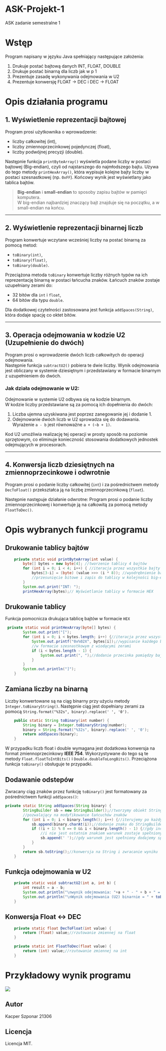 # ASK-Projekt-1
ASK zadanie semestralne 1 
# Wstęp
Program napisany w języku Java spełniający następujące założenia:
  1.	Drukuje postać bajtową danych INT, FLOAT, DOUBLE
  2.	Drukuje postać binarną dla liczb jak w p 1
  3.	Prezentuje zasadę wykonywania odejmowania w U2
  4.	Prezentuje konwersję FLOAT -> DEC i DEC -> FLOAT

# Opis działania programu

## 1. Wyświetlenie reprezentacji bajtowej

Program prosi użytkownika o wprowadzenie:
- liczby całkowitej (int),
- liczby zmiennoprzecinkowej pojedynczej (float),
- liczby podwójnej precyzji (double).

Następnie funkcja `printByteArray()` wyświetla podane liczby w postaci bajtowej (Big-endian), czyli od najstarszego do najmłodszego bajtu. Używa do tego metody `printHexArray()`, która wypisuje kolejne bajty liczby w postaci szesnastkowej (np. `0xFF`). Końcowy wynik jest wyświetlany jako tablica bajtów.

> **Big-endian** i **small-endian** to sposoby zapisu bajtów w pamięci komputera.  
W big-endian najbardziej znaczący bajt znajduje się na początku, a w small-endian na końcu.

---

## 2. Wyświetlenie reprezentacji binarnej liczb

Program konwertuje wczytane wcześniej liczby na postać binarną za pomocą metod:
- `toBinary(int)`,
- `toBinary(float)`,
- `toBinary(double)`.

Przeciążona metoda `toBinary` konwertuje liczby różnych typów na ich reprezentację binarną w postaci łańcucha znaków. Łańcuch znaków zostaje uzupełniany zerami do:
- 32 bitów dla `int` i `float`,
- 64 bitów dla typu `double`.

Dla dodatkowej czytelności zastosowana jest funkcja `addSpaces(String)`, która dodaje spację co oktet bitów. 

---

## 3. Operacja odejmowania w kodzie U2 (Uzupełnienie do dwóch)

Program prosi o wprowadzenie dwóch liczb całkowitych do operacji odejmowania.  
Następnie funkcja `subtractU2()` pobiera te dwie liczby. Wynik odejmowania jest obliczany w systemie dziesiętnym i przedstawiany w formacie binarnym z uzupełnieniem do dwóch.

### Jak działa odejmowanie w U2:
Odejmowanie w systemie U2 odbywa się na kodzie binarnym.  
W kodzie liczby przedstawiane są za pomocą ich dopełnienia do dwóch:
1. Liczba ujemna uzyskiwana jest poprzez zanegowanie jej i dodanie 1.
2. Odejmowanie dwóch liczb w U2 sprowadza się do dodawania. Wyrażenie `a - b` jest równoważne `a + (~b + 1)`.

Kod U2 umożliwia realizację tej operacji w prosty sposób na poziomie sprzętowym, co eliminuje konieczność stosowania dodatkowych jednostek odejmujących w procesorach.

---

## 4. Konwersja liczb dziesiętnych na zmiennoprzecinkowe i odwrotnie

Program prosi o podanie liczby całkowitej (`int`) i za pośrednictwem metody `DecToFloat()` przekształca ją na liczbę zmiennoprzecinkową (`float`).  

Następnie następuje działanie odwrotne:
Program prosi o podanie liczby zmiennoprzecinkowej i konwertuje ją na całkowitą za pomocą metody `FloatToDec()`.

# Opis wybranych funkcji programu

## Drukowanie tablicy bajtów
```java
    private static void printByteArray(int value) {
        byte[] bytes = new byte[4]; //tworzenie tablicy 4 bajtów
        for (int i = 0; i < 4; i++) { //iteracja przez wszystkie bajty tablicy od najmniej znaczącego
            bytes[3-i] = (byte) (value >>> (i * 8)); //wyodrębnienie bajtów poprzez
            //przesunięcie bitowe i zapis do tablicy w kolejności big-endian
        }
        System.out.print("INT: ");
        printHexArray(bytes);// Wyświetlanie tablicy w formacie HEX
```

## Drukowanie tablicy 
Funkcja pomocnicza drukująca tablicę bajtów w formacie `HEX`

```java
 private static void printHexArray(byte[] bytes) {
        System.out.print("[");
        for (int i = 0; i < bytes.length; i++) {//iteracja przez wszystkie bajty tablicy
            System.out.printf("0x%02X", bytes[i]);//wypisanie każdego bajtu
            //w formacie szesnastkowym z wiodącymi zerami
            if (i < bytes.length - 1) {
                System.out.print(", ");//dodanie przecinka pomiędzy bajtami
            }
        }
        System.out.println("]");
    }
```
## Zamiana liczby na binarną
Liczby konwertowane są na ciąg binarny przy użyciu metody `Integer.toBinaryString()`. Następnie ciąg jest dopełniany zerami za pomocą `String.format("%32s", binary).replace(' ', '0').`
```java
    public static String toBinary(int number) {
        String binary = Integer.toBinaryString(number);
        binary = String.format("%32s", binary).replace(' ', '0');
        return addSpaces(binary);
    }
```

W przypadku liczb float i double wymagana jest dodatkowa konwersja na format zmiennoprzecinkowy **IEEE 754**.
Wykorzystywane do tego są te metody `Float.floatToIntBits()` i `Double.doubleToLongBits()`. Przeciążona funkcja `toBinary()` obsługuje te przypadki.

## Dodawanie odstepów
Zwracany ciąg znaków przez funkcję `toBinary()` jest formatowany za pośrednictwem funkcji `addSpaces()`:

```java
private static String addSpaces(String binary) {
        StringBuilder sb = new StringBuilder();//tworzymy obiekt StringBuilder
        //pozwalający na modyfikowanie łańcuchów znaków
        for (int i = 0; i < binary.length(); i++) {//iterujemy po każdym znaku w ciągu binarnym
            sb.append(binary.charAt(i));//dodanie znaku do StringBuildera
            if ((i + 1) % 8 == 0 && i < binary.length() - 1) {//gdy indeks jest wielokrotnością 8
                //i nie jest ostatnim znakiem warunek zostaje spełniony
                sb.append(' ');//gdy warunek jest spełniony dodajemy spację
            }
        }
        return sb.toString();//konwersja na String i zwracanie wyniku
    }
```
## Funkcja odejmowania w U2
```java
    private static void subtractU2(int a, int b) {
        int result = a - b;
        System.out.println("\nwynik odejmowania: "+a + " - " + b + " = " + result);
        System.out.println("\nWynik odejmowania (U2) binarnie = " + toBinary(result));
    }
```
## Konwersja Float <-> DEC
```java
    private static float DecToFloat(int value) {
        return (float) value;//rzutowanie zmiennej na float
    }

    private static int FloatToDec(float value) {
        return (int) value;//rzutowanie zmiennej na int
    }
```

# Przykładowy wynik programu

![](/results.png)

## Autor

Kacper Szponar
21306

## Licencja

Licencja MIT.
